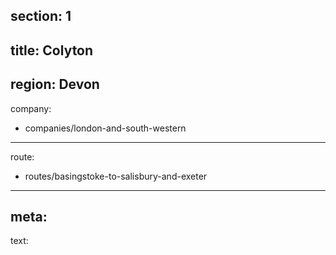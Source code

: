 ﻿section: 1
----
title: Colyton
----
region: Devon
----
company:
- companies/london-and-south-western
----
route:
- routes/basingstoke-to-salisbury-and-exeter
----
meta:
----
text: